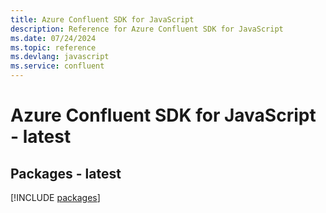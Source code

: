 ```yaml
---
title: Azure Confluent SDK for JavaScript
description: Reference for Azure Confluent SDK for JavaScript
ms.date: 07/24/2024
ms.topic: reference
ms.devlang: javascript
ms.service: confluent
---
```

# Azure Confluent SDK for JavaScript - latest
## Packages - latest
[!INCLUDE [packages](confluent-index.md)]